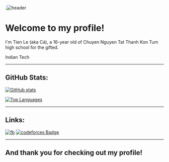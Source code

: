 .![header](https://capsule-render.vercel.app/api?type=waving&color=gradient&height=280&section=header&text=Hello%20there%20%F0%9F%91%8B&fontSize=90)
# Welcome to my profile!
I'm Tien Le (aka Cá), a 16-year old of Chuyen Nguyen Tat Thanh Kon Tum high school for the gifted.

Indian Tech
***
## GitHub Stats:
[![GitHub stats](https://github-readme-stats.vercel.app/api?username=TienLe0103&theme=tokyonight&hide_border=true)](https://facebook.com/tienle0103)

[![Top Languages](https://github-readme-stats.vercel.app/api/top-langs/?username=TienLe0103&theme=tokyonight&layout=compact&hide_border=true)](https://facebook.com/tienle0103)
***
## Links:
[![fb](https://img.shields.io/badge/Facebook-Tien%20Le-blue?style=flat&logo=facebook)](http://facebook.com/tienle0103)
[![codeforces Badge](http://mosesxu.ca/judge-badge/codeforces/tienle0103)](https://codeforces.com/profile/tienle0103)
***

## And thank you for checking out my profile!
